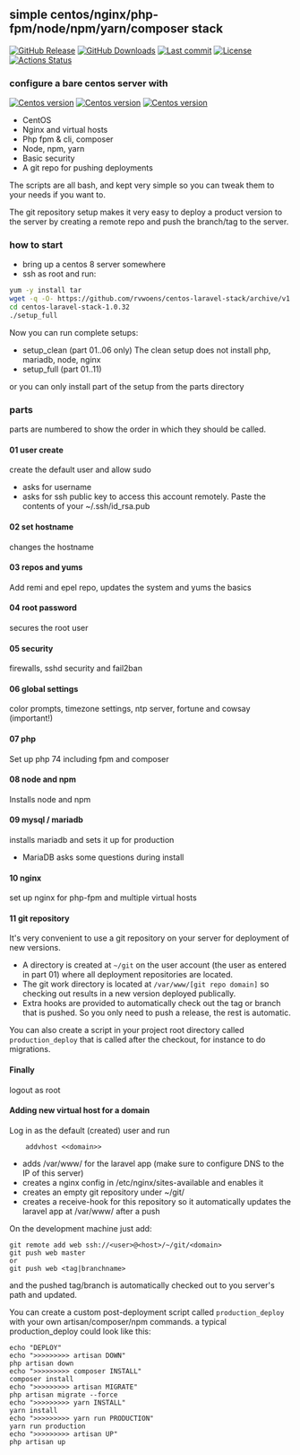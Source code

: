 ## simple centos/nginx/php-fpm/node/npm/yarn/composer stack
[![GitHub Release](https://img.shields.io/github/v/release/rvwoens/centos-laravel-stack.svg?style=flat)](https://github.com/rvwoens/centos-laravel-stack)
[![GitHub Downloads](https://img.shields.io/github/downloads/rvwoens/centos-laravel-stack/total?color=green)](https://github.com/rvwoens/centos-laravel-stack/releases/latest)
[![Last commit](https://img.shields.io/github/last-commit/rvwoens/centos-laravel-stack)](https://github.com/rvwoens/centos-laravel-stack)
[![License](https://poser.pugx.org/cosninix/cos/license)](https://github.com/rvwoens/centos-laravel-stack)
[![Actions Status](https://github.com/rvwoens/centos-laravel-stack/workflows/CI/badge.svg)](https://github.com/rvwoens/centos-laravel-stack/actions)

### configure a bare centos server with
[![Centos version](https://img.shields.io/badge/CentOS-8-blue)](https://github.com/rvwoens/centos-laravel-stack)
[![Centos version](https://img.shields.io/badge/PHP-7.4-blue)](https://github.com/rvwoens/centos-laravel-stack)
[![Centos version](https://img.shields.io/badge/Node-12-blue)](https://github.com/rvwoens/centos-laravel-stack)
* CentOS 
* Nginx and virtual hosts
* Php fpm & cli, composer  
* Node, npm, yarn
* Basic security 
* A git repo for pushing deployments 

The scripts are all bash, and kept very simple so you can tweak them to your needs if you want to.

The git repository setup makes it very easy to deploy a product version to the server by creating a remote repo and push the branch/tag to the server.  

### how to start

* bring up a centos 8 server somewhere
* ssh as root and run:

```bash
yum -y install tar
wget -q -O- https://github.com/rvwoens/centos-laravel-stack/archive/v1.0.32.tar.gz | tar -xz
cd centos-laravel-stack-1.0.32
./setup_full
```

Now you can run complete setups:

- setup_clean (part 01..06 only) The clean setup does not install php, mariadb, node, nginx
- setup_full (part 01..11)

or you can only install part of the setup from the parts directory

### parts

parts are numbered to show the order in which they should be called.

#### 01 user create
create the default user and allow sudo

* asks for username
* asks for ssh public key to access this account remotely. Paste the contents of your ~/.ssh/id_rsa.pub

#### 02 set hostname
changes the hostname

#### 03 repos and yums
Add remi and epel repo, updates the system and yums the basics

#### 04 root password
secures the root user

#### 05 security
firewalls, sshd security and fail2ban

#### 06 global settings
color prompts, timezone settings, ntp server, fortune and cowsay (important!)

#### 07 php
Set up php 74 including fpm and composer

#### 08 node and npm
Installs node and npm

#### 09 mysql / mariadb
installs mariadb and sets it up for production

* MariaDB asks some questions during install

#### 10 nginx
set up nginx for php-fpm and multiple virtual hosts

#### 11 git repository
It's very convenient to use a git repository on your server for deployment of new versions.
* A directory is created at ```~/git``` on the user account (the user as entered in part 01) where all deployment repositories are located.
* The git work directory is located at ```/var/www/[git repo domain]``` so checking out results in a new version deployed publically.
* Extra hooks are provided to automatically check out the tag or branch that is pushed. So you only need to push a release, the rest is automatic.

You can also create a script in your project root directory called ```production_deploy``` that is called after the checkout, for instance to do migrations.

#### Finally
logout as root

#### Adding new virtual host for a domain
Log in as the default (created) user and run

```
    addvhost <<domain>>
```

- adds /var/www/<domain> for the laravel app (make sure to configure DNS to the IP of this server)
- creates a nginx config in /etc/nginx/sites-available and enables it
- creates an empty git repository under ~/git/<domain>
- creates a receive-hook for this repository so it automatically updates the laravel app at /var/www/<domain> after a push

On the development machine just add:
```
git remote add web ssh://<user>@<host>/~/git/<domain>
git push web master
or
git push web <tag|branchname>
```
and the pushed tag/branch is automatically checked out to you server's path and
updated. 

You can create a custom post-deployment script called ```production_deploy``` with your own artisan/composer/npm commands.
a typical production_deploy could look like this:
```
echo "DEPLOY"
echo ">>>>>>>>> artisan DOWN"
php artisan down
echo ">>>>>>>>> composer INSTALL"
composer install
echo ">>>>>>>>> artisan MIGRATE"
php artisan migrate --force
echo ">>>>>>>>> yarn INSTALL"
yarn install
echo ">>>>>>>>> yarn run PRODUCTION"
yarn run production
echo ">>>>>>>>> artisan UP"
php artisan up
```







 
